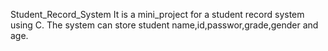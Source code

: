 Student_Record_System
It is a mini_project for a student record system using C. The system can store student name,id,passwor,grade,gender and age.
